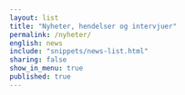 ```yaml
---
layout: list
title: "Nyheter, hendelser og intervjuer"
permalink: /nyheter/
english: news
include: "snippets/news-list.html"
sharing: false
show_in_menu: true
published: true
---
```

